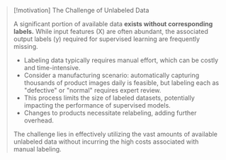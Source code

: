 > [!motivation] The Challenge of Unlabeled Data
> 
> A significant portion of available data **exists without corresponding labels.** While input features (X) are often abundant, the associated output labels (y) required for supervised learning are frequently missing.
> 
> - Labeling data typically requires manual effort, which can be costly and time-intensive.
> - Consider a manufacturing scenario: automatically capturing thousands of product images daily is feasible, but labeling each as "defective" or "normal" requires expert review.
> - This process limits the size of labeled datasets, potentially impacting the performance of supervised models.
> - Changes to products necessitate relabeling, adding further overhead.
> 
> The challenge lies in effectively utilizing the vast amounts of available unlabeled data without incurring the high costs associated with manual labeling.


